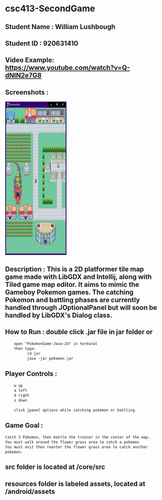 # csc413-SecondGame

## Student Name  : William Lushbough
## Student ID    : 920631410
## Video Example: https://www.youtube.com/watch?v=Q-dNIN2e7G8
## Screenshots   : 

<img src="https://github.com/lushbough/PokemonGame-Java-2D/blob/master/pokepoke.PNG" width=200 height=500>



## Description   : This is a 2D platformer tile map game made with LibGDX and Intellij, along with Tiled game map editor. It aims to mimic the Gameboy Pokemon games. The catching Pokemon and battling phases are currently handled through JOptionalPanel but will soon be handled by LibGDX's Dialog class.

## How to Run : double click .jar file in jar folder or
        open "PokemonGame-Java-2d" in terminal 
        then type: 
              cd jar
              java -jar pokemon.jar    
    
## Player Controls :
        w up
        a left
        d right
        s down  
        
        click jpanel options while catching pokemon or battling.
        
## Game Goal :
    Catch 3 Pokemon, then battle the trainer in the center of the map.
    You must walk around the flower grass area to catch a pokemon
    You must exit then reenter the flower grass area to catch another pokemon.
## src folder is located at /core/src

## resources folder is labeled assets, located at /android/assets



